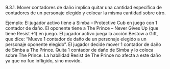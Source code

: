 9.3.1. Mover contadores de daño implica quitar una cantidad específica de contadores de un personaje elegido y colocar la misma cantidad sobre otro.

Ejemplo: El jugador activo tiene a Simba – Protective Cub en juego con 1 contador de daño. El oponente tiene a The Prince – Never Gives Up (que tiene Resist +1) en juego. El jugador activo juega la acción Bestow a Gift, que dice: “Mueve 1 contador de daño de un personaje elegido a un personaje oponente elegido”. El jugador decide mover 1 contador de daño de Simba a The Prince. Quita 1 contador de daño de Simba y lo coloca sobre The Prince. La habilidad Resist de The Prince no afecta a este daño ya que no fue infligido, sino movido.